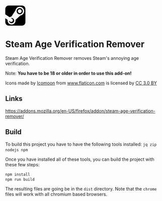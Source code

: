 ![alt text](https://github.com/GuyXY/Steam-Age-Verification-Remover/raw/master/src/icons/icon64.png) 

Steam Age Verification Remover
======
Steam Age Verification Remover removes Steam's annoying age verification.

Note: <b>You have to be 18 or older in order to use this add-on!</b>

Icons made by <a href="https://www.flaticon.com/authors/icomoon" title="Icomoon">Icomoon</a> from <a href="https://www.flaticon.com/" title="Flaticon">www.flaticon.com</a> is licensed by <a href="http://creativecommons.org/licenses/by/3.0/" title="Creative Commons BY 3.0" target="_blank">CC 3.0 BY</a>

Links
------
https://addons.mozilla.org/en-US/firefox/addon/steam-age-verification-remover/

Build
------
To build this project you have to have the following tools installed:
`jq zip nodejs npm`

Once you have installed all of these tools, you can build the project with these few steps:

```
npm install
npm run build
```

The resulting files are going be in the `dist` directory. Note that the `chrome` files will work with all chromium based browsers.
